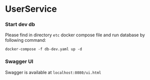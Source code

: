 # UserService

### Start dev db
Please find in directory `etc` docker compose file and run database by following command:

`docker-compose -f db-dev.yaml up -d`

### Swagger UI
Swagger is available at `localhost:8080/ui.html`
